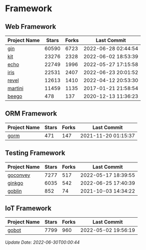 # Framework

## Web Framework
| Project Name | Stars | Forks | Last Commit |
| ------------ | ----- | ----- | ----------- |
| [gin](https://github.com/gin-gonic/gin) | 60590 | 6723 | 2022-06-28 02:44:54 |
| [kit](https://github.com/go-kit/kit) | 23276 | 2328 | 2022-06-02 18:53:39 |
| [echo](https://github.com/labstack/echo) | 22749 | 1996 | 2022-05-27 17:15:58 |
| [iris](https://github.com/kataras/iris) | 22531 | 2407 | 2022-06-23 20:01:52 |
| [revel](https://github.com/revel/revel) | 12613 | 1410 | 2022-04-12 20:53:30 |
| [martini](https://github.com/go-martini/martini) | 11459 | 1135 | 2017-01-21 21:58:54 |
| [beego](https://github.com/astaxie/beego) | 478 | 137 | 2020-12-13 11:36:23 |

## ORM Framework
| Project Name | Stars | Forks | Last Commit |
| ------------ | ----- | ----- | ----------- |
| [gorm](https://github.com/jinzhu/gorm) | 471 | 147 | 2021-11-20 01:15:37 |

## Testing Framework
| Project Name | Stars | Forks | Last Commit |
| ------------ | ----- | ----- | ----------- |
| [goconvey](https://github.com/smartystreets/goconvey) | 7277 | 517 | 2022-05-17 18:39:55 |
| [ginkgo](https://github.com/onsi/ginkgo) | 6035 | 542 | 2022-06-25 17:40:39 |
| [goblin](https://github.com/franela/goblin) | 852 | 74 | 2021-10-03 14:34:22 |

## IoT Framework
| Project Name | Stars | Forks | Last Commit |
| ------------ | ----- | ----- | ----------- |
| [gobot](https://github.com/hybridgroup/gobot) | 7799 | 960 | 2022-05-02 19:56:19 |

*Update Date: 2022-06-30T00:00:44*